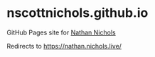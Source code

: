 # nscottnichols.github.io
GitHub Pages site for [Nathan Nichols](https://nathan.nichols.live/)

Redirects to https://nathan.nichols.live/

